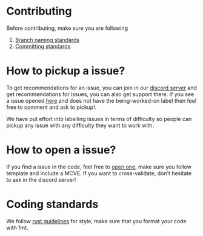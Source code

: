 # Contributing

Before contributing, make sure you are following 
1. [Branch naming standards](https://github.com/OctaneWeb/Octane/wiki/Branch-naming-scheme)
2. [Committing standards](https://github.com/OctaneWeb/Octane/wiki/Commit-guidelines)

# How to pickup a issue? 

To get recommendations for an issue, you can join in our [discord server](https://discord.gg/j6PsmNC) and get recommendations for issues, you can also get support there.
If you see a issue opened [here](https://github.com/OctaneWeb/Octane/issues) and does not have the being-worked-on label then feel free to comment and ask to pickup!. 

We have put effort into labelling issues in terms of difficulty so people can pickup any issue with any difficulty they want to work with.

# How to open a issue?

If you find a issue in the code, feel free to [open one](https://github.com/OctaneWeb/Octane/issues), make sure you follow template and include a MCVE. 
If you want to cross-validate, don't hesitate to ask in the discord server!

# Coding standards

We follow [rust guidelines](https://doc.rust-lang.org/1.0.0/style/README.html) for style, make sure that you format your code with fmt. 
